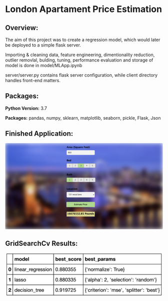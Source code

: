 # London Apartament Price Estimation

## Overview:

The aim of this project was to create a regression model, which would later be deployed to a simple flask server.

Importing & cleaning data, feature engineering, dimentionality reduction, outlier removlal, bulding, tuning, performance evaluation and storage of model is done in model/MLApp.ipynb

server/server.py contains flask server configuration, while client directory handles front-end matters.

## Packages:
**Python Version:** 3.7

**Packages:** pandas, numpy, sklearn, matplotlib, seaborn, pickle, Flask, Json

## Finished Application:

![alt text](https://github.com/paabes/Data-Science/blob/main/ML_Web_App/renders/ML_WebApp.png "ML Flask App")

## GridSearchCv Results:

![alt text](https://github.com/paabes/Data-Science/blob/main/ML_Web_App/renders/gridsearch_results.png "ML Flask App")
